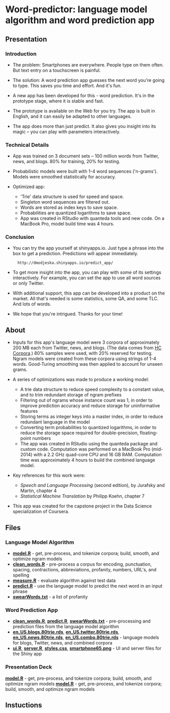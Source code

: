 # Word-predictor: language model algorithm and word prediction app

## Presentation

### Introduction

* The problem: Smartphones are everywhere. People type on them often. But text entry on a touchscreen is painful.

* The solution: A word prediction app guesses the next word you're going to type. This saves you time and effort. And it's fun.

* A new app has been developed for this - word prediction. It's in the prototype stage, where it is stable and fast.

* The prototype is available on the Web for you try. The app is built in English, and it can easily be adapted to other languages.

* The app does more than just predict. It also gives you insight into its magic – you can play with parameters interactively.

### Technical Details

* App was trained on 3 document sets – 100 million words from Twitter, news, and blogs. 80% for training, 20% for testing.

* Probabilistic models were built with 1-4 word sequences ('n-grams'). Models were smoothed statistically for accuracy.

* Optimized app:

    * 'Trie' data structure is used for speed and space.
    * Singleton word sequences are filtered out.
    * Words are stored as index keys to save space.
    * Probabilities are quantized logarithms to save space.
    * App was created in RStudio with quanteda tools and new code. On a MacBook Pro, model build time was 4 hours.

### Conclusion

* You can try the app yourself at shinyapps.io. Just type a phrase into the box to get a prediction. Predictions will appear immediately.

        http://dmodjeska.shinyapps.io/predict_app/

* To get more insight into the app, you can play with some of its settings interactively. For example, you can set the app to use all word sources or only Twitter.

* With additional support, this app can be developed into a product on the market. All that's needed is some statistics, some QA, and some TLC. And lots of words.

* We hope that you're intrigued. Thanks for your time!

## About

* Inputs for this app's language model were 3 corpora of approximately 200 MB each from Twitter, news, and blogs. (The data comes from [HC Corpora](http://www.corpora.heliohost.org/).) 80% samples were used, with 20% reserved for testing. Ngram models were created from these corpora using strings of 1-4 words. Good-Turing smoothing was then applied to account for unseen grams.

* A series of optimizations was made to produce a working model:

    * A trie data structure to reduce speed complexity to a constant value, and to trim redundant storage of ngram prefixes
    * Filtering out of ngrams whose instance count was 1, in order to improve prediction accuracy and reduce storage for uninformative features
    * Storing terms as integer keys into a master index, in order to reduce redundant language in the model
    * Converting term probabilities to quantized logarithms, in order to reduce the storage space required for double-precision, floating-point numbers
    * The app was created in RStudio using the quanteda package and custom code. Computation was performed on a MacBook Pro (mid-2014) with a 2.2 GHz quad-core CPU and 16 GB RAM. Computation time was approximately 4 hours to build the combined language model.

* Key references for this work were:

    * _Speech and Language Processing_ (second edition), by Jurafsky and Martin, chapter 4
    * _Statistical Machine Translation_ by Philipp Koehn, chapter 7

* This app was created for the capstone project in the Data Science specialization of Coursera.

## Files

### Language Model Algorithm

* [__model.R__](model.R) - get, pre-process, and tokenize corpora; build, smooth, and optimize ngram models
* [__clean_words.R__](clean_words.R) - pre-process a corpus for encoding, punctuation, spacing, contractions, abbreviations, profanity, numbers, URL's, and spelling
* [__measure.R__](measure.R) - evaluate algorithm against test data
* [__predict.R__](predict.R) - use the language model to predict the next word in an input phrase
* [__swearWords.txt__](swearWords.txt) - a list of profanity

### Word Prediction App

 * [__clean_words.R__](clean_words.R), [__predict.R__](predict.R), [__swearWords.txt__](swearWords.txt) - pre-processing and prediction files from the language model algorithm
* [__en_US.blogs.80trie.rds__](en_US.blogs.80trie.rds), [__en_US.twitter.80trie.rds__](en_US.twitter.80trie.rds), [__en_US.news.80trie.rds__](en_US.news.80trie.rds), [__en_US.combo.80trie.rds__](en_US.combo.80trie.rds) - language models for blogs, Twitter, news, and combined corpora
* [__ui.R__](predict_app/ui.R), [__server.R__](predict_app/server.R), [__styles.css__](predict_app/styles.css), [__smartphone65.png__](predict_app/www/smartphone65.png) - UI and server files for the Shiny app

### Presentation Deck

[__model.R__](model.R) - get, pre-process, and tokenize corpora; build, smooth, and optimize ngram models
[__model.R__](model.R) - get, pre-process, and tokenize corpora; build, smooth, and optimize ngram models

## Instuctions

